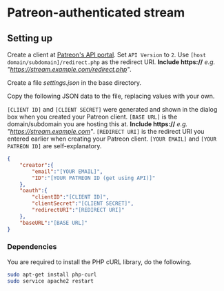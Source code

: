 # Patreon-authenticated stream

## Setting up

Create a client at [Patreon's API portal](https://www.patreon.com/portal/registration/register-clients).
Set `API Version` to `2`.
Use `[host domain/subdomain]/redirect.php` as the redirect URI. **Include https://** 
_e.g. "https://stream.example.com/redirect.php"_.

Create a file *settings.json* in the base directory.

Copy the following JSON data to the file, replacing values with your own.

`[CLIENT ID]` and `[CLIENT SECRET]` were generated and shown in the dialog box when you created your Patreon client. 
`[BASE URL]` is the domain/subdomain you are hosting this at. **Include https://** 
_e.g. "https://stream.example.com"_.
`[REDIRECT URI]` is the redirect URI you entered earlier when creating your Patreon client.
`[YOUR EMAIL]` and `[YOUR PATREON ID]` are self-explanatory.

```JSON
{
    "creator":{
        "email":"[YOUR EMAIL]",
        "ID":"[YOUR PATREON ID (get using API)]"
    },
    "oauth":{
        "clientID":"[CLIENT ID]",
        "clientSecret":"[CLIENT SECRET]",
        "redirectURI":"[REDIRECT URI]"
    },
    "baseURL":"[BASE URL]"
}
```

### Dependencies

You are required to install the PHP cURL library, do the following.
```sh
sudo apt-get install php-curl
sudo service apache2 restart
```